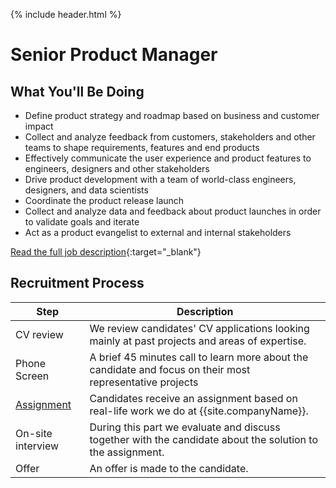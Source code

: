 {% include header.html %}

# Senior Product Manager 

## What You'll Be Doing 

- Define product strategy and roadmap based on business and customer impact
- Collect and analyze feedback from customers, stakeholders and other teams to shape requirements, features and end products
- Effectively communicate the user experience and product features to engineers, designers and other stakeholders
- Drive product development with a team of world-class engineers, designers, and data scientists
- Coordinate the product release launch
- Collect and analyze data and feedback about product launches in order to validate goals and iterate
- Act as a product evangelist to external and internal stakeholders

[Read the full job description](https://glispaconnect.workable.com/j/429B8F364B){:target="_blank"}

## Recruitment Process

| Step | Description |
|---|---|
| CV review | We review candidates' CV applications looking mainly at past projects and areas of expertise. |
| Phone Screen | A brief 45 minutes call to learn more about the candidate and focus on their most representative projects 
| [Assignment](/assignment.md) | Candidates receive an assignment based on real-life work we do at {{site.companyName}}. |
| On-site interview | During this part we evaluate and discuss together with the candidate about the solution to the assignment. |
| Offer | An offer is made to the candidate. |
